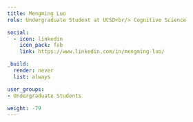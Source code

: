 ```yaml
---
title: Mengming Luo
role: Undergraduate Student at UCSD<br/> Cognitive Science

social:
  - icon: linkedin
    icon_pack: fab
    link: https://www.linkedin.com/in/mengming-luo/

_build:
  render: never
  list: always

user_groups:
- Undergraduate Students

weight: -79
---
```

